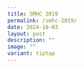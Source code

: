 ```yaml
---
title: SMHC 2019
permalink: /smhc-2019/
date: 2024-10-03
layout: post
description: ""
image: ""
variant: tiptap
---
```

